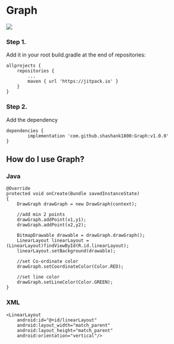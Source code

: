 # Graph
[![](https://jitpack.io/v/shashank1800/Graph.svg)](https://jitpack.io/#shashank1800/Graph)

### Step 1. 
Add it in your root build.gradle at the end of repositories:

	allprojects {
		repositories {
			...
			maven { url 'https://jitpack.io' }
		}
	}

### Step 2. 
Add the dependency

	dependencies {
	        implementation 'com.github.shashank1800:Graph:v1.0.0'
	}
 
## How do I use Graph?

### Java

	@Override
	protected void onCreate(Bundle savedInstanceState)
	{
		DrawGraph drawGraph = new DrawGraph(context);
		
		//add min 2 points
		drawGraph.addPoint(x1,y1);
		drawGraph.addPoint(x2,y2);
		
		BitmapDrawable drawable = drawGraph.drawGraph();
		LinearLayout linearLayout = (LinearLayout)findViewById(R.id.linearLayout);
		linearLayout.setBackground(drawable);
		
		//set Co-ordinate color
		drawGraph.setCoordinateColor(Color.RED);
		
		//set line color
		drawGraph.setLineColor(Color.GREEN);
	}
		
### XML
	<LinearLayout
        android:id="@+id/linearLayout"
        android:layout_width="match_parent"
        android:layout_height="match_parent"
        android:orientation="vertical"/>

